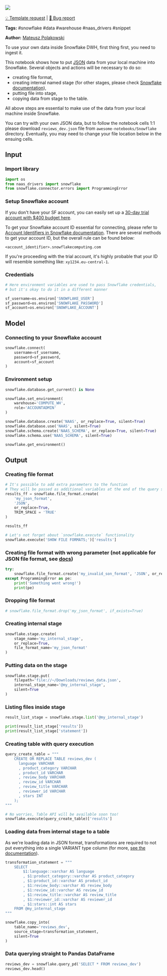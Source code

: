 <a href="https://app.naas.ai/user-redirect/naas/downloader?url=https://raw.githubusercontent.com/jupyter-naas/awesome-notebooks/master/Snowflake/Snowflake_Ingest_json_data_from_local_stage.ipynb" target="_parent"><img src="https://naasai-public.s3.eu-west-3.amazonaws.com/open_in_naas.svg"/></a><br><br><a href="https://github.com/jupyter-naas/awesome-notebooks/issues/new?assignees=&labels=&template=template-request.md&title=Tool+-+Action+of+the+notebook+">💡 Template request</a> | <a href="https://github.com/jupyter-naas/awesome-notebooks/issues/new?assignees=&labels=&template=bug_report.md&title=Snowflake+-+Ingest+json+data+from+local+stage:+Error+short+description">🚨 Bug report</a>

**Tags:** #snowflake #data #warehouse #naas_drivers #snippet

**Author:** [Mateusz Polakowski](https://www.linkedin.com/in/polakowski/)

To use your own data inside Snowflake DWH, first thing first, you need to ingest it.

This notebook shows how to put <u>JSON</u> data from your local machine into Snowflake. Several objects and actions will be necessary to do so:

- creating file format,
- creating internal named stage (for other stages, please check [Snowflake documentation](https://docs.snowflake.com/en/user-guide/data-load-local-file-system-create-stage.html)),
- putting file into stage,
- copying data from stage to the table.

All above steps are essential to make use of the data from your local machine inside Snowflake.

You can try with your own JSON data, but to follow the notebook cells 1:1 please download `reviews_dev.json` file from `awesome-notebooks/Snowflake` directory. Eventually, you may need to change your file location below in the ensuing cells.

## Input

### Import library


```python
import os
from naas_drivers import snowflake
from snowflake.connector.errors import ProgrammingError
```

### Setup Snowflake account

If you don't have your SF account, you can easily set up a [30-day trial account with $400 budget here](https://signup.snowflake.com/).

To get your Snowflake account ID essential for connecting, please refer to [Account Identifiers in Snowflake documentation](https://docs.snowflake.com/en/user-guide/admin-account-identifier.html). There are several methods to get your account ID, but the overall rule can be found below:

```<account_identifier>.snowflakecomputing.com```

If you're proceeding with the trial account, it's highly probable that your ID will resemble something like: `xy1234.eu-central-1`.

### Credentials


```python
# Here environment variables are used to pass Snowflake credentials, 
# but it's okay to do it in a different manner

sf_username=os.environ['SNOWFLAKE_USER']
sf_password=os.environ['SNOWFLAKE_PASSWORD']
sf_account=os.environ['SNOWFLAKE_ACCOUNT']
```

## Model

### Connecting to your Snowflake account


```python
snowflake.connect(
    username=sf_username,
    password=sf_password,
    account=sf_account
)
```

### Environment setup


```python
snowflake.database.get_current() is None
```


```python
snowflake.set_environment(
    warehouse='COMPUTE_WH',
    role='ACCOUNTADMIN'
)
```


```python
snowflake.database.create('NAAS', or_replace=True, silent=True)
snowflake.database.use('NAAS', silent=True)
snowflake.schema.create('NAAS_SCHEMA', or_replace=True, silent=True)
snowflake.schema.use('NAAS_SCHEMA', silent=True)
```


```python
snowflake.get_environment()
```

## Output

### Creating file format


```python
# It's possible to add extra parameters to the function
# They will be passed as additional variables at the end of the query statement
results_ff = snowflake.file_format.create(
    'my_json_format', 
    'JSON', 
    or_replace=True,
    TRIM_SPACE = 'TRUE'
)

results_ff
```


```python
# Let's not forget about `snowflake.execute` functionality
snowflake.execute('SHOW FILE FORMATS;')['results']
```

### Creating file format with wrong parameter (not applicable for JSON file format, see [docs](https://docs.snowflake.com/en/sql-reference/sql/create-file-format.html))


```python
try:
    snowflake.file_format.create('my_invalid_son_format', 'JSON', or_replace=True, ESCAPE = '"\\"')
except ProgrammingError as pe:
    print('Something went wrong!')
    print(pe)
```

### Dropping file format


```python
# snowflake.file_format.drop('my_json_format', if_exists=True)
```

### Creating internal stage


```python
snowflake.stage.create(
    stage_name='my_internal_stage', 
    or_replace=True,
    file_format_name='my_json_format'
)
```

### Putting data on the stage


```python
snowflake.stage.put(
    filepath='file://~/Downloads/reviews_data.json',
    internal_stage_name='@my_internal_stage',
    silent=True
)
```

### Listing files inside stage


```python
result_list_stage = snowflake.stage.list('@my_internal_stage')

print(result_list_stage['results'])
print(result_list_stage['statement'])
```

### Creating table with query execution


```python
query_create_table = """
    CREATE OR REPLACE TABLE reviews_dev (
      language VARCHAR
      , product_category VARCHAR
      , product_id VARCHAR
      , review_body VARCHAR
      , review_id VARCHAR
      , review_title VARCHAR
      , reviewer_id VARCHAR
      , stars INT
    );
"""

# No worries, Table API will be available soon too!
snowflake.execute(query_create_table)['results']
```

### Loading data from internal stage to a table

As we're loading data in JSON format, transformations are required to not put everything into a single VARIANT type column (for more, [see the documentation](https://docs.snowflake.com/en/sql-reference/data-types-semistructured.html)).


```python
transformation_statement = """
    SELECT
        $1:language::varchar AS language
        , $1:product_category::varchar AS product_category
        , $1:product_id::varchar AS product_id
        , $1:review_body::varchar AS review_body
        , $1:review_id::varchar AS review_id
        , $1:review_title::varchar AS review_title
        , $1:reviewer_id::varchar AS reviewer_id
        , $1:stars::int AS stars
    FROM @my_internal_stage
"""

snowflake.copy_into(
    table_name='reviews_dev',
    source_stage=transformation_statement,
    silent=True
)
```

### Data querying straight to Pandas DataFrame


```python
reviews_dev = snowflake.query_pd('SELECT * FROM reviews_dev')
reviews_dev.head()
```
